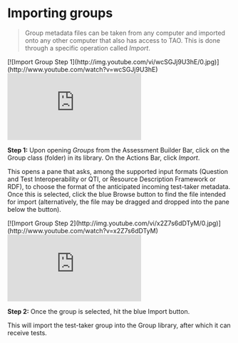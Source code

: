 # Importing groups

>Group metadata files can be taken from any computer and imported onto any other computer that also has access to TAO. This is done through a specific operation called *Import*.

<div class="hidden-video">
[![Import Group Step 1](http://img.youtube.com/vi/wcSGJj9U3hE/0.jpg)](http://www.youtube.com/watch?v=wcSGJj9U3hE)
</div>

<div class='embed-container'><iframe src="https://www.youtube.com/embed/wcSGJj9U3hE?rel=0" frameborder="0" allowfullscreen="true"></iframe></div>

**Step 1:** Upon opening *Groups* from the Assessment Builder Bar, click on the Group class (folder) in its library. On the Actions Bar, click *Import*.

This opens a pane that asks, among the supported input formats (Question and Test Interoperability or QTI, or Resource Description Framework or RDF), to choose the format of the anticipated incoming test-taker metadata. Once this is selected, click the blue Browse button to find the file intended for import (alternatively, the file may be dragged and dropped into the pane below the button). 

<div class="hidden-video">
[![Import Group Step 2](http://img.youtube.com/vi/x2Z7s6dDTyM/0.jpg)](http://www.youtube.com/watch?v=x2Z7s6dDTyM)
</div>

<div class='embed-container'><iframe src="https://www.youtube.com/embed/x2Z7s6dDTyM?rel=0" frameborder="0" allowfullscreen="true"></iframe></div>

**Step 2:** Once the group is selected, hit the blue Import button.

This will import the test-taker group into the Group library, after which it can receive tests.
